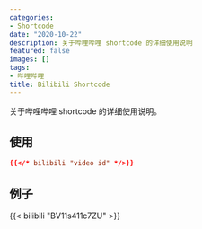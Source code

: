 ```yaml
---
categories:
- Shortcode
date: "2020-10-22"
description: 关于哔哩哔哩 shortcode 的详细使用说明
featured: false
images: []
tags:
- 哔哩哔哩
title: Bilibili Shortcode
---
```


关于哔哩哔哩 shortcode 的详细使用说明。
<!--more-->

## 使用

```toml
{{</* bilibili "video id" */>}}
```

## 例子

{{< bilibili "BV11s411c7ZU" >}}
